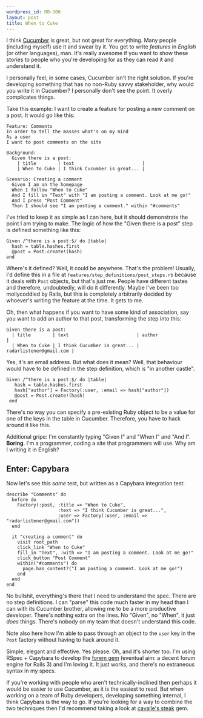 ```yaml
--- 
wordpress_id: RB-300
layout: post
title: When to Cuke
---
```


I think <a href='http://github.com/aslakhellesoy/cucumber'>Cucumber</a> is great, but not great for everything. Many people (including myself) use it and swear by it. You get to write <em>features</em> in <em>English</em> (or other languages), man. It's really awesome if you want to show these stories to people who you're developing for as they can read it and understand it.

I personally feel, in some cases, Cucumber isn't the right solution. If you're developing something that has no non-Ruby savvy stakeholder, why would you write it in Cucumber? I personally don't see the point. It overly complicates things.

Take this example: I want to create a feature for posting a new comment on a post. It would go like this:

    Feature: Comments
    In order to tell the masses what's on my mind
    As a user
    I want to post comments on the site
    
    Background:
      Given there is a post:
        | title        | text                         |
        | When to Cuke | I think Cucumber is great... |

    Scenario: Creating a comment
      Given I am on the homepage
      When I follow "When to Cuke"
      And I fill in "Text" with "I am posting a comment. Look at me go!"
      And I press "Post Comment"
      Then I should see "I am posting a comment." within "#comments"
      
I've tried to keep it as simple as I can here, but it should demonstrate the point I am trying to make. The logic of how the "Given there is a post" step is defined something like this:

    Given /^there is a post:$/ do |table|
      hash = table.hashes.first
      @post = Post.create!(hash)
    end

Where's it defined? Well, it could be anywhere. That's the problem! Usually, I'd define this in a file at `features/step_definitions/post_steps.rb` because it deals with `Post` objects, but that's just me. People have different tastes and therefore, undoubtedly, will do it differently. Maybe I've been too mollycoddled by Rails, but this is completely arbitrarily decided by whoever's writing the feature at the time. It gets to me.

Oh, then what happens if you want to have some kind of association, say you want to add an author to that post, transforming the step into this:

    Given there is a post:
      | title        | text                         | author                  |
      | When to Cuke | I think Cucumber is great... | radarlistener@gmail.com |

Yes, it's an email address. But what does it mean? Well, that behaviour would have to be defined in the step definition, which is "in another castle".


    Given /^there is a post:$/ do |table|
       hash = table.hashes.first
       hash["author"] = Factory(:user, :email => hash["author"])
       @post = Post.create!(hash)
     end

There's no way you can specify a pre-existing Ruby object to be a value for one of the keys in the table in Cucumber. Therefore, you have to hack around it like this.

Additional gripe: I'm constantly typing "Given I" and "When I" and "And I". **Boring**. I'm a programmer, coding a site that programmers will use. Why am I writing it in English?

## Enter: Capybara

Now let's see this *same* test, but written as a Capybara integration test:

    describe "Comments" do
      before do
        Factory(:post, :title => "When to Cuke",
                       :text => "I think Cucumber is great...",
                       :user => Factory(:user, :email => "radarlistener@gmail.com"))
      end
      
      it "creating a comment" do
        visit root_path
        click_link "When to Cuke"
        fill_in "Text", :with => "I am posting a comment. Look at me go!"
        click_button "Post Comment"
        within("#comments") do
          page.has_content?("I am posting a comment. Look at me go!")
        end
      end
    end

No bullshit, everything's there that I need to understand the spec. There are no step definitions. I can "parse" this code much faster in my head than I can with its Cucumber brother, allowing me to be a more productive developer. There's nothing extra on the lines. No "Given", no "When", it just *does* things. There's nobody on my team that doesn't understand this code.

Note also here how I'm able to pass through an object to the `user` key in the `Post` factory without having to hack around it.

Simple, elegant and effective. Yes please. Oh, and it's shorter too. I'm using RSpec + Capybara to develop the <a href='http://github.com/radar/forem'>forem gem</a> (eventual aim: a decent forum engine for Rails 3) and I'm loving it. It just works, and there's no extraneous syntax in my specs.

If you're working with people who aren't technically-inclined then perhaps it would be easier to use Cucumber, as it is the easiest to read. But when working on a team of Ruby developers, developing something internal, I think Capybara is the way to go. If you're looking for a way to combine the two techniques then I'd recommend taking a look at <a href='http://github.com/cavalle/steak'>cavalle's steak</a> gem.

